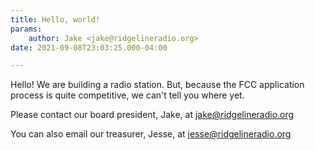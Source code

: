 ```yaml
---
title: Hello, world!
params:
    author: Jake <jake@ridgelineradio.org>
date: 2021-09-08T23:03:25.000-04:00

---
```

Hello! We are building a radio station. But, because the FCC application process is quite competitive, we can't tell you where yet.

Please contact our board president, Jake, at jake@ridgelineradio.org

You can also email our treasurer, Jesse, at jesse@ridgelineradio.org